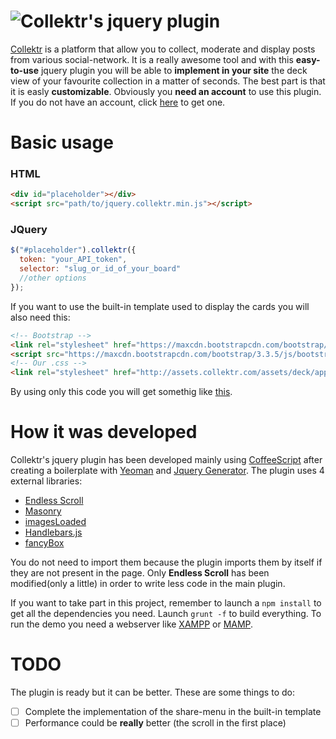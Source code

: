 ![Collektr](http://collektr15.s3.amazonaws.com/assets/collektr_logo-12bc3d328311e37f84e314c2102539fa.png)'s jquery plugin
========
[Collektr](http://collektr.com) is a platform that allow you to collect, moderate and display posts from various social-network. It is a really awesome tool and with this **easy-to-use** jquery plugin you will be able to **implement in your site** the deck view of your favourite collection in a matter of seconds. The best part is that it is easly **customizable**. Obviously you **need an account** to use this plugin. If you do not have an account, click [here](http://app.collektr.com/users/sign_in) to get one.

# Basic usage
### HTML
```html
<div id="placeholder"></div>
<script src="path/to/jquery.collektr.min.js"></script>
```

### JQuery
```javascript
$("#placeholder").collektr({
  token: "your_API_token",
  selector: "slug_or_id_of_your_board"
  //other options
});
```

If you want to use the built-in template used to display the cards you will also need this:
```html
<!-- Bootstrap -->
<link rel="stylesheet" href="https://maxcdn.bootstrapcdn.com/bootstrap/3.3.5/css/bootstrap.min.css">
<script src="https://maxcdn.bootstrapcdn.com/bootstrap/3.3.5/js/bootstrap.min.js"></script>
<!-- Our .css -->
<link rel="stylesheet" href="http://assets.collektr.com/assets/deck/application.css">
```
By using only this code you will get somethig like [this](http://niccolomarcon.github.io/jquery-collektr).

# How it was developed
Collektr's jquery plugin has been developed mainly using [CoffeeScript](https://github.com/jashkenas/coffeescript) after creating a boilerplate with [Yeoman](https://github.com/yeoman/yeoman) and [Jquery Generator](https://github.com/jquery-boilerplate/generator-jquery-boilerplate). The plugin uses 4 external libraries:
* [Endless Scroll](https://github.com/fredwu/jquery-endless-scroll)
* [Masonry](https://github.com/desandro/masonry)
* [imagesLoaded](https://github.com/desandro/imagesloaded)
* [Handlebars.js](https://github.com/wycats/handlebars.js/)
* [fancyBox](https://github.com/fancyapps/fancyBox)

You do not need to import them because the plugin imports them by itself if they are not present in the page. Only **Endless Scroll** has been modified(only a little) in order to write less code in the main plugin.

If you want to take part in this project, remember to launch a ```npm install``` to get all the dependencies you need.
Launch ```grunt -f``` to build everything. To run the demo you need a webserver like [XAMPP](https://www.apachefriends.org/it/index.html) or [MAMP](https://www.mamp.info/en/).

# TODO
The plugin is ready but it can be better. These are some things to do:
* [ ] Complete the implementation of the share-menu in the built-in template
* [ ] Performance could be **really** better (the scroll in the first place)
